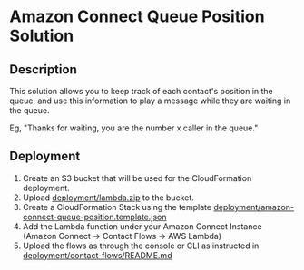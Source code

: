 # Amazon Connect Queue Position Solution

## Description

This solution allows you to keep track of each contact's position in the queue, and use this information to play a message while they are waiting in the queue.

Eg, "Thanks for waiting, you are the number x caller in the queue."

## Deployment
1. Create an S3 bucket that will be used for the CloudFormation deployment.
2. Upload [deployment/lambda.zip](https://github.com/danieljandey/amazon-connect-queue-position/blob/main/deployment/lamzda.zip) to the bucket.
3. Create a CloudFormation Stack using the template [deployment/amazon-connect-queue-position.template.json](https://github.com/danieljandey/amazon-connect-queue-position/blob/main/deployment/amazon-connect-queue-position.template.json)
4. Add the Lambda function under your Amazon Connect Instance (Amazon Connect -> Contact Flows -> AWS Lambda)
5. Upload the flows as through the console or CLI as instructed in [deployment/contact-flows/README.md](https://github.com/danieljandey/amazon-connect-queue-position/blob/main/deployment/contact-flows/README.md)

